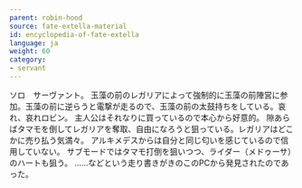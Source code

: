 ```yaml
---
parent: robin-hood
source: fate-extella-material
id: encyclopedia-of-fate-extella
language: ja
weight: 60
category:
- servant
---
```


ソロ　サーヴァント。
玉藻の前のレガリアによって強制的に玉藻の前陣営に参加。玉藻の前に逆らうと電撃が走るので、玉藻の前の太鼓持ちをしている。哀れ、哀れロビン。
主人公はそれなりに買っているので本心から好意的。
隙あらばタマモを倒してレガリアを奪取、自由になろうと狙っている。レガリアはどこかに売り払う気満々。
アルキメデスからは自分と同じ匂いを感じているので信用していない。
サブモードではタマモ打倒を狙いつつ、ライダー（メドゥーサ）のハートも狙う。
……などという走り書きがきのこのPCから発見されたのであった。
